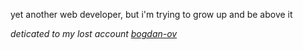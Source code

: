 yet another web developer, but i'm trying to grow up and be above it

*deticated to my lost account [bogdan-ov](https://github.com/bogdan-ov)*
